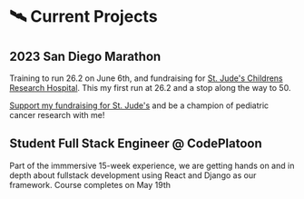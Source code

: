 

# 🛰️ Current Projects
## 2023 San Diego Marathon

Training to run 26.2 on June 6th, and fundraising for [St. Jude's Childrens Research Hospital](https://fundraising.stjude.org/site/TR/Heroes/Heroes?px=7931101&pg=personal&fr_id=139269&autologin=true&copy_link_share). This my first run at 26.2 and a stop along the way to 50. 

[Support my fundraising for St. Jude's](https://fundraising.stjude.org/site/TR/Heroes/Heroes?px=7931101&pg=personal&fr_id=139269&autologin=true&copy_link_share) and be a champion of pediatric cancer research with me!

## Student Full Stack Engineer @ CodePlatoon

Part of the immmersive 15-week experience, we are getting hands on and in depth about fullstack development using React and Django as our framework. Course completes on May 19th

<!---
shaqcruz2012/shaqcruz2012 is a ✨ special ✨ repository because its `README.md` (this file) appears on your GitHub profile.
You can click the Preview link to take a look at your changes.
--->
